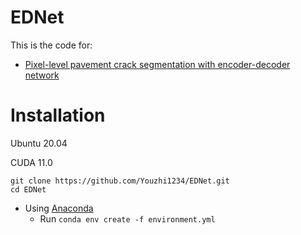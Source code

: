 # EDNet
This is the code for:
 - [Pixel-level pavement crack segmentation with encoder-decoder network](https://www.sciencedirect.com/science/article/abs/pii/S0263224121008538)
# Installation
Ubuntu 20.04

CUDA 11.0
   ```Shell
   git clone https://github.com/Youzhi1234/EDNet.git
   cd EDNet
   ```
 - Using [Anaconda](https://www.anaconda.com/distribution/)
   - Run `conda env create -f environment.yml`
